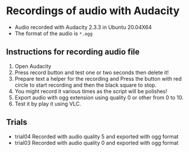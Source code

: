 # Recordings of audio with Audacity
* Audio recorded with Audacity 2.3.3 in Ubuntu 20.04X64
* The format of the audio is `*.ogg`

## Instructions for recording audio file
1. Open Audacity 
2. Press record button and test one or two seconds then delete it!
3. Prepare text a helper for the recording and Press the button with red circle to start recording and then the black square to stop.
4. You might record it various times as the script will be polishes! 
5. Export audio with ogg extension using quality 0 or other from 0 to 10.
6. Test it by play it using VLC. 

## Trials
* trial04 
Recorded with audio quality 5 and exported with ogg format
* trial03 
Recorded with audio quality 0 and exported with ogg format